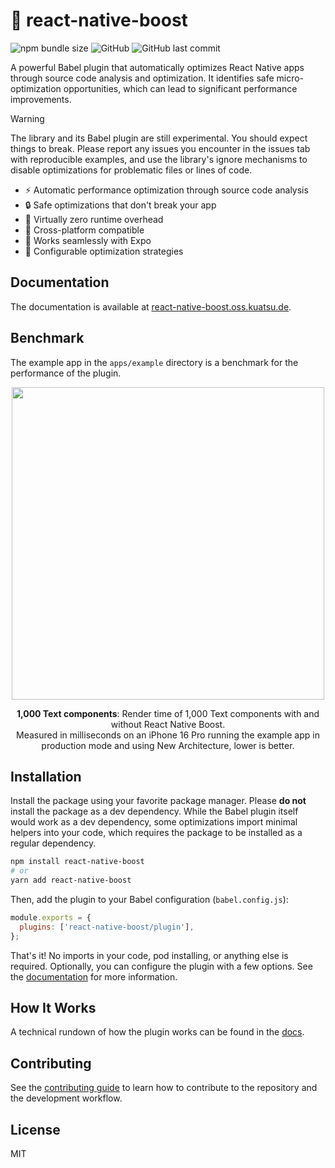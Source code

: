 # 🚀 react-native-boost

![npm bundle size](https://img.shields.io/bundlephobia/min/react-native-boost?style=flat-square) ![GitHub](https://img.shields.io/github/license/kuatsu/react-native-boost?style=flat-square) ![GitHub last commit](https://img.shields.io/github/last-commit/kuatsu/react-native-boost?style=flat-square)

A powerful Babel plugin that automatically optimizes React Native apps through source code analysis and optimization. It identifies safe micro-optimization opportunities, which can lead to significant performance improvements.

> [!WARNING]
> The library and its Babel plugin are still experimental. You should expect things to break. Please report any issues you encounter in the issues tab with reproducible examples, and use the library's ignore mechanisms to disable optimizations for problematic files or lines of code.

- ⚡ Automatic performance optimization through source code analysis
- 🔒 Safe optimizations that don't break your app
- 🎯 Virtually zero runtime overhead
- 📱 Cross-platform compatible
- 🧪 Works seamlessly with Expo
- 🎨 Configurable optimization strategies

## Documentation

The documentation is available at [react-native-boost.oss.kuatsu.de](https://react-native-boost.oss.kuatsu.de).

## Benchmark

The example app in the `apps/example` directory is a benchmark for the performance of the plugin.

<div align="center">
  <img src="https://react-native-boost.oss.kuatsu.de/assets/images/benchmark-d60fdc78daeb03798d41c220bfed1f64.png" width="500" />
  <p>
    <b>1,000 Text components</b>: Render time of 1,000 Text components with and without React Native Boost.<br/>
    Measured in milliseconds on an iPhone 16 Pro running the example app in production mode and using New Architecture, lower is better.
  </p>
</div>

## Installation

Install the package using your favorite package manager. Please **do not** install the package as a dev dependency. While the Babel plugin itself would work as a dev dependency, some optimizations import minimal helpers into your code, which requires the package to be installed as a regular dependency.

```sh
npm install react-native-boost
# or
yarn add react-native-boost
```

Then, add the plugin to your Babel configuration (`babel.config.js`):

```js
module.exports = {
  plugins: ['react-native-boost/plugin'],
};
```

That's it! No imports in your code, pod installing, or anything else is required. Optionally, you can configure the plugin with a few options. See the [documentation](https://react-native-boost.oss.kuatsu.de/docs/babel-plugin/configure) for more information.

## How It Works

A technical rundown of how the plugin works can be found in the [docs](https://react-native-boost.oss.kuatsu.de/docs/introduction/how-it-works).

## Contributing

See the [contributing guide](CONTRIBUTING.md) to learn how to contribute to the repository and the development workflow.

## License

MIT
